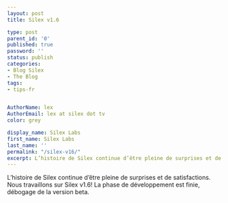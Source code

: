 ```yaml
---
layout: post
title: Silex v1.6

type: post
parent_id: '0'
published: true
password: ''
status: publish
categories:
- Blog Silex
- The Blog
tags:
- tips-fr


AuthorName: lex
AuthorEmail: lex at silex dot tv
color: grey

display_name: Silex Labs
first_name: Silex Labs
last_name: ''
permalink: "/silex-v16/"
excerpt: L’histoire de Silex continue d’être pleine de surprises et de satisfactions. Nous travaillons sur Silex v1.6! La phase de développement est finie, débogage de la version beta.
---
```


L’histoire de Silex continue d’être pleine de surprises et de satisfactions. Nous travaillons sur Silex v1.6! La phase de développement est finie, débogage de la version beta.